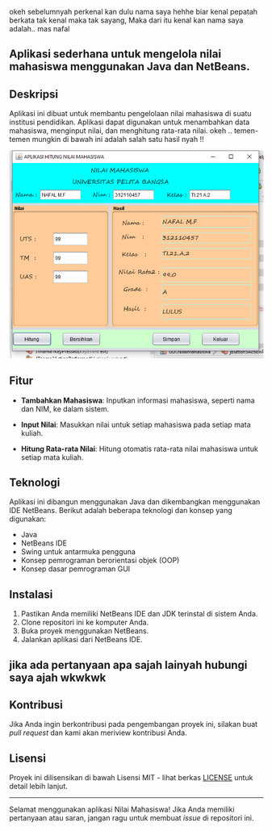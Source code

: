 okeh sebelumnyah perkenal kan dulu nama saya hehhe biar kenal pepatah berkata tak kenal maka tak sayang, Maka dari itu kenal kan nama saya adalah.. mas nafal

## Aplikasi sederhana untuk mengelola nilai mahasiswa menggunakan Java dan NetBeans.

## Deskripsi

Aplikasi ini dibuat untuk membantu pengelolaan nilai mahasiswa di suatu institusi pendidikan. Aplikasi dapat digunakan untuk menambahkan data mahasiswa, menginput nilai, dan menghitung rata-rata nilai.
okeh .. temen-temen mungkin di bawah ini adalah salah satu hasil nyah !!

![Screenshot Aplikasi](images/app.png)

## Fitur

- **Tambahkan Mahasiswa**: Inputkan informasi mahasiswa, seperti nama dan NIM, ke dalam sistem.
  
- **Input Nilai**: Masukkan nilai untuk setiap mahasiswa pada setiap mata kuliah.

- **Hitung Rata-rata Nilai**: Hitung otomatis rata-rata nilai mahasiswa untuk setiap mata kuliah.

## Teknologi

Aplikasi ini dibangun menggunakan Java dan dikembangkan menggunakan IDE NetBeans. Berikut adalah beberapa teknologi dan konsep yang digunakan:

- Java
- NetBeans IDE
- Swing untuk antarmuka pengguna
- Konsep pemrograman berorientasi objek (OOP)
- Konsep dasar pemrograman GUI

## Instalasi

1. Pastikan Anda memiliki NetBeans IDE dan JDK terinstal di sistem Anda.
2. Clone repositori ini ke komputer Anda.
3. Buka proyek menggunakan NetBeans.
4. Jalankan aplikasi dari NetBeans IDE.

## jika ada pertanyaan apa sajah lainyah hubungi saya ajah wkwkwk

## Kontribusi

Jika Anda ingin berkontribusi pada pengembangan proyek ini, silakan buat _pull request_ dan kami akan meriview kontribusi Anda.

## Lisensi

Proyek ini dilisensikan di bawah Lisensi MIT - lihat berkas [LICENSE](LICENSE) untuk detail lebih lanjut.

---

Selamat menggunakan aplikasi Nilai Mahasiswa! Jika Anda memiliki pertanyaan atau saran, jangan ragu untuk membuat _issue_ di repositori ini.
